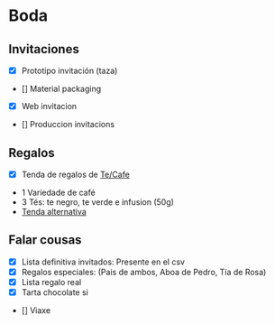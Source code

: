 # Boda

## Invitaciones
- [X] Prototipo invitación (taza)
- [] Material packaging  
- [X] Web invitacion
- [] Produccion invitacions

## Regalos 
- [x] Tenda de regalos de [Te/Cafe](https://goo.gl/maps/ramVekYiLpqzSzcr7)
 - 1 Variedade de café
 - 3 Tés: te negro, te verde e infusion (50g)
 - [Tenda alternativa](https://mistelanea.com/)

## Falar cousas
- [x] Lista definitiva invitados: Presente en el csv
- [x] Regalos especiales: (Pais de ambos, Aboa de Pedro, Tía de Rosa)
- [x] Lista regalo real
- [x] Tarta chocolate si
- [] Viaxe

